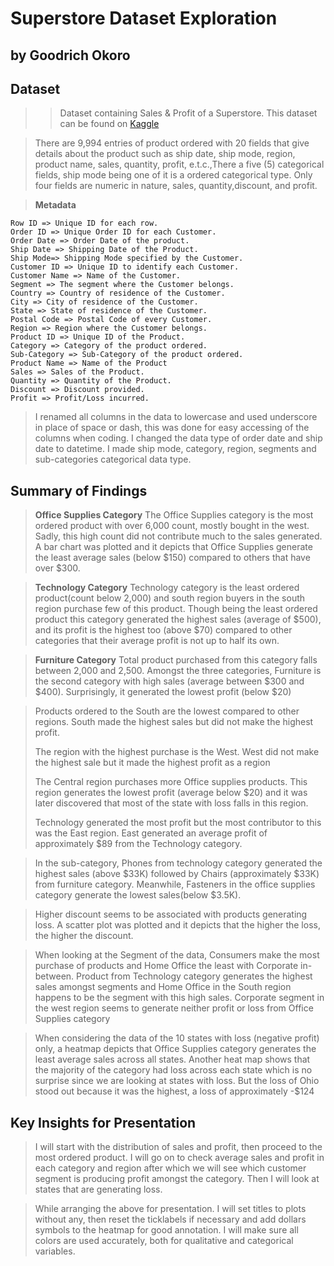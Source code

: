 # Superstore Dataset Exploration
## by Goodrich Okoro


## Dataset

>> Dataset containing Sales & Profit of a Superstore. This dataset can be found on [Kaggle](https://www.kaggle.com/datasets/vivek468/superstore-dataset-final?select=Sample+-+Superstore.csv)

>There are 9,994 entries of product ordered with 20 fields that give  details about the product such as ship date, ship mode, region, product name, sales, quantity, profit, e.t.c.,There a five (5) categorical fields, ship mode being one of it is a ordered categorical type. Only four fields are numeric in nature, sales, quantity,discount, and profit.

>**Metadata**

    Row ID => Unique ID for each row.
    Order ID => Unique Order ID for each Customer.
    Order Date => Order Date of the product.
    Ship Date => Shipping Date of the Product.
    Ship Mode=> Shipping Mode specified by the Customer.
    Customer ID => Unique ID to identify each Customer.
    Customer Name => Name of the Customer.
    Segment => The segment where the Customer belongs.
    Country => Country of residence of the Customer.
    City => City of residence of the Customer.
    State => State of residence of the Customer.
    Postal Code => Postal Code of every Customer.
    Region => Region where the Customer belongs.
    Product ID => Unique ID of the Product.
    Category => Category of the product ordered.
    Sub-Category => Sub-Category of the product ordered.
    Product Name => Name of the Product
    Sales => Sales of the Product.
    Quantity => Quantity of the Product.
    Discount => Discount provided.
    Profit => Profit/Loss incurred.
    
> I renamed all columns in the data to lowercase and used underscore in place of space or dash, this was done for easy accessing of the columns when coding. I changed the data type of order date and ship date to datetime. I made ship mode, category, region, segments and sub-categories categorical data type.

## Summary of Findings

>**Office Supplies Category**
The Office Supplies category is the most ordered product with over 6,000 count, mostly bought in the west. Sadly, this high count did not contribute much to the sales generated. A bar chart was plotted and it depicts that Office Supplies generate the least average sales (below $150) compared to others that have over $300. 

>**Technology Category**
Technology category is the least ordered product(count below 2,000) and south region buyers in the south region purchase few of this product. Though being the least ordered product this category generated the highest sales (average of $500), and its profit is the highest too (above $70) compared to other categories that their average profit is not up to half its own.

>**Furniture Category**
Total product purchased from this category falls between 2,000 and 2,500. Amongst the three categories, Furniture is the second category with high sales (average between $300 and $400). Surprisingly, it generated the lowest profit (below $20)

>Products ordered to the South are the lowest compared to other regions. South made the highest sales but did not make the highest profit.
>
>The region with the highest purchase is the West. West did not make the highest sale but it made the highest profit as a region
>
>The Central region purchases more Office supplies products. This region generates the lowest profit (average below $20) and it was later discovered that most of the state with loss falls in this region.
>
>Technology generated the most profit but the most contributor to this was the East region. East generated an average profit of approximately $89 from the Technology category. 

>In the sub-category, Phones from technology category generated the highest sales (above $33K) followed by Chairs (approximately $33K) from furniture category. Meanwhile, Fasteners in the office supplies category generate the lowest sales(below $3.5K).

>Higher discount seems to be associated with products generating loss. A scatter plot was plotted and it depicts that the higher the loss, the higher the discount.

>When looking at the Segment of the data, Consumers make the most purchase of products and Home Office the least with Corporate in-between. Product from Technology category generates the highest sales amongst segments and Home Office in the South region happens to be the segment with this high sales. Corporate segment in the west region seems to generate neither profit or loss from Office Supplies category

>When considering the data of the 10 states with loss (negative profit) only, a heatmap depicts that Office Supplies category generates the least average sales across all states. Another heat map shows that the majority of the category had loss across each state which is no surprise since we are looking at states with loss. But the loss of Ohio stood out because it was the highest, a loss of approximately -$124

## Key Insights for Presentation

>I will start with the distribution of sales and profit, then proceed to the most ordered product. I will go on to check average sales and profit in each category and region after which we will see which customer segment is producing profit amongst the category. Then I will look at states that are generating loss.

>While arranging the above for presentation. I will set titles to plots without any, then reset the ticklabels if necessary and add dollars symbols to the heatmap for good annotation. I will make sure all colors are used accurately, both for qualitative and categorical variables.